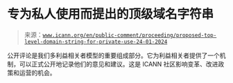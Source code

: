 <!--yml

category: 未分类

date: 2024-05-27 15:15:26

-->

# 专为私人使用而提出的顶级域名字符串

> 来源：[`www.icann.org/en/public-comment/proceeding/proposed-top-level-domain-string-for-private-use-24-01-2024`](https://www.icann.org/en/public-comment/proceeding/proposed-top-level-domain-string-for-private-use-24-01-2024)

公开评论是我们多利益相关者模型的重要组成部分。它为利益相关者提供了一个机制，可以正式公开地记录他们的意见和建议。这是 ICANN 社区影响变革、改进政策和运营的机会。
